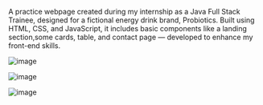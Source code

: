 A practice webpage created during my internship as a Java Full Stack Trainee, designed for a fictional energy drink brand, Probiotics. Built using HTML, CSS, and JavaScript, it includes basic components like a landing section,some cards, table, and contact page — developed to enhance my front-end skills.


![image](https://github.com/user-attachments/assets/71eece02-8a6a-4044-b610-a5ce2c9bc61a)



![image](https://github.com/user-attachments/assets/69138a31-89f0-4c5a-9d15-3b25bf8989fb)



![image](https://github.com/user-attachments/assets/56cbd3a5-ae0b-4669-a259-5ab0ac3c9c21)

